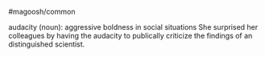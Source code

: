 #magoosh/common

audacity (noun): aggressive boldness in social situations 
She surprised her colleagues by having the audacity to publically criticize the findings of an distinguished 
scientist. 
